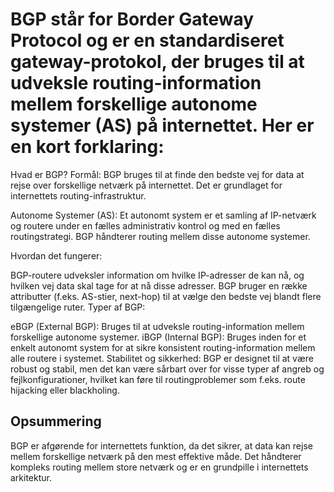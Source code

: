 <h1> BGP står for Border Gateway Protocol og er en standardiseret gateway-protokol, der bruges til at udveksle routing-information mellem forskellige autonome systemer (AS) på internettet. Her er en kort forklaring: </h1>

<p> Hvad er BGP?
Formål: BGP bruges til at finde den bedste vej for data at rejse over forskellige netværk på internettet. Det er grundlaget for internettets routing-infrastruktur.

Autonome Systemer (AS): Et autonomt system er et samling af IP-netværk og routere under en fælles administrativ kontrol og med en fælles routingstrategi. BGP håndterer routing mellem disse autonome systemer.

Hvordan det fungerer:

BGP-routere udveksler information om hvilke IP-adresser de kan nå, og hvilken vej data skal tage for at nå disse adresser.
BGP bruger en række attributter (f.eks. AS-stier, next-hop) til at vælge den bedste vej blandt flere tilgængelige ruter.
Typer af BGP:

eBGP (External BGP): Bruges til at udveksle routing-information mellem forskellige autonome systemer.
iBGP (Internal BGP): Bruges inden for et enkelt autonomt system for at sikre konsistent routing-information mellem alle routere i systemet.
Stabilitet og sikkerhed: BGP er designet til at være robust og stabil, men det kan være sårbart over for visse typer af angreb og fejlkonfigurationer, hvilket kan føre til routingproblemer som f.eks. route hijacking eller blackholing.
</p>

<H2> Opsummering </H2>
<p> BGP er afgørende for internettets funktion, da det sikrer, at data kan rejse mellem forskellige netværk på den mest effektive måde. Det håndterer kompleks routing mellem store netværk og er en grundpille i internettets arkitektur.
</p>
